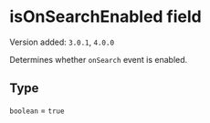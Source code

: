 # isOnSearchEnabled field

Version added: `3.0.1`, `4.0.0`

Determines whether `onSearch` event is enabled.

## Type

`boolean` = `true`
